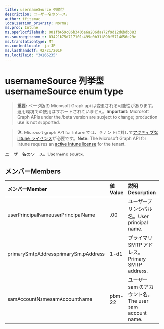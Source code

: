 ```yaml
---
title: usernameSource 列挙型
description: ユーザー名のソース。
author: tfitzmac
localization_priority: Normal
ms.prod: Intune
ms.openlocfilehash: 001fb659c86b3403e6a206daa72f9d12d8bdb383
ms.sourcegitcommit: 03421b75d717101a499e0b311890f5714056e29e
ms.translationtype: MT
ms.contentlocale: ja-JP
ms.lasthandoff: 02/21/2019
ms.locfileid: "30166235"
---
```

# <a name="usernamesource-enum-type"></a><span data-ttu-id="1adfa-103">usernameSource 列挙型</span><span class="sxs-lookup"><span data-stu-id="1adfa-103">usernameSource enum type</span></span>

> <span data-ttu-id="1adfa-104">**重要:** ベータ版の Microsoft Graph api は変更される可能性があります。運用環境での使用はサポートされていません。</span><span class="sxs-lookup"><span data-stu-id="1adfa-104">**Important:** Microsoft Graph APIs under the /beta version are subject to change; production use is not supported.</span></span>

> <span data-ttu-id="1adfa-105">**注:** Microsoft graph API for Intune では、テナントに対して[アクティブな intune ライセンス](https://go.microsoft.com/fwlink/?linkid=839381)が必要です。</span><span class="sxs-lookup"><span data-stu-id="1adfa-105">**Note:** The Microsoft Graph API for Intune requires an [active Intune license](https://go.microsoft.com/fwlink/?linkid=839381) for the tenant.</span></span>

<span data-ttu-id="1adfa-106">ユーザー名のソース。</span><span class="sxs-lookup"><span data-stu-id="1adfa-106">Username source.</span></span>

## <a name="members"></a><span data-ttu-id="1adfa-107">メンバー</span><span class="sxs-lookup"><span data-stu-id="1adfa-107">Members</span></span>
|<span data-ttu-id="1adfa-108">メンバー</span><span class="sxs-lookup"><span data-stu-id="1adfa-108">Member</span></span>|<span data-ttu-id="1adfa-109">値</span><span class="sxs-lookup"><span data-stu-id="1adfa-109">Value</span></span>|<span data-ttu-id="1adfa-110">説明</span><span class="sxs-lookup"><span data-stu-id="1adfa-110">Description</span></span>|
|:---|:---|:---|
|<span data-ttu-id="1adfa-111">userPrincipalName</span><span class="sxs-lookup"><span data-stu-id="1adfa-111">userPrincipalName</span></span>|<span data-ttu-id="1adfa-112">.0</span><span class="sxs-lookup"><span data-stu-id="1adfa-112">0</span></span>|<span data-ttu-id="1adfa-113">ユーザープリンシパル名。</span><span class="sxs-lookup"><span data-stu-id="1adfa-113">User principal name.</span></span>|
|<span data-ttu-id="1adfa-114">primarySmtpAddress</span><span class="sxs-lookup"><span data-stu-id="1adfa-114">primarySmtpAddress</span></span>|<span data-ttu-id="1adfa-115">1-d</span><span class="sxs-lookup"><span data-stu-id="1adfa-115">1</span></span>|<span data-ttu-id="1adfa-116">プライマリ SMTP アドレス。</span><span class="sxs-lookup"><span data-stu-id="1adfa-116">Primary SMTP address.</span></span>|
|<span data-ttu-id="1adfa-117">samAccountName</span><span class="sxs-lookup"><span data-stu-id="1adfa-117">samAccountName</span></span>|<span data-ttu-id="1adfa-118">pbm-2</span><span class="sxs-lookup"><span data-stu-id="1adfa-118">2</span></span>|<span data-ttu-id="1adfa-119">ユーザー sam のアカウント名。</span><span class="sxs-lookup"><span data-stu-id="1adfa-119">The user sam account name.</span></span>|




